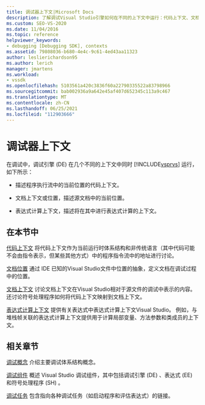 ```yaml
---
title: 调试器上下文|Microsoft Docs
description: 了解调试Visual Studio引擎如何在不同的上下文中运行：代码上下文、文档上下文或位置以及表达式计算上下文。
ms.custom: SEO-VS-2020
ms.date: 11/04/2016
ms.topic: reference
helpviewer_keywords:
- debugging [Debugging SDK], contexts
ms.assetid: 79808036-b680-4e4c-9c61-4ed43aa11323
author: leslierichardson95
ms.author: lerich
manager: jmartens
ms.workload:
- vssdk
ms.openlocfilehash: 5103561a420c3836f60a22790335522a83798966
ms.sourcegitcommit: bab002936a9a642e45af407d652345c113a9c467
ms.translationtype: MT
ms.contentlocale: zh-CN
ms.lasthandoff: 06/25/2021
ms.locfileid: "112903666"
---
```

# <a name="debugger-contexts"></a>调试器上下文
在调试中，调试引擎 (DE) 在几个不同的上下文中同时 [!INCLUDE[vsprvs](../../code-quality/includes/vsprvs_md.md)] 运行，如下所示：

- 描述程序执行流中的当前位置的代码上下文。

- 文档上下文或位置，描述源文档中的当前位置。

- 表达式计算上下文，描述将在其中进行表达式计算的上下文。

## <a name="in-this-section"></a>在本节中
 [代码上下文](../../extensibility/debugger/code-context.md) 将代码上下文作为当前运行时体系结构和非传统语言（其中代码可能不会由指令表示，但某些其他方式）中的程序指令流中的地址进行讨论。

 [文档位置](../../extensibility/debugger/document-position.md) 通过 IDE 已知的Visual Studio文件中位置的抽象，定义文档在调试过程中的位置。

 [文档上下文](../../extensibility/debugger/document-context.md) 讨论文档上下文在Visual Studio相对于源文件的调试中表示的内容。 还讨论符号处理程序如何将代码上下文映射到文档上下文。

 [表达式计算上下文](../../extensibility/debugger/expression-evaluation-context.md) 提供有关表达式中表达式计算上下文Visual Studio。 例如，与堆栈帧关联的表达式计算上下文提供用于计算局部变量、方法参数和类成员的上下文。

## <a name="related-sections"></a>相关章节
 [调试概念](../../extensibility/debugger/debugger-concepts.md) 介绍主要调试体系结构概念。

 [调试组件](../../extensibility/debugger/debugger-components.md) 概述 Visual Studio 调试组件，其中包括调试引擎 (DE) 、表达式 (EE) 和符号处理程序 (SH) 。

 [调试任务](../../extensibility/debugger/debugging-tasks.md) 包含指向各种调试任务（如启动程序和评估表达式）的链接。
